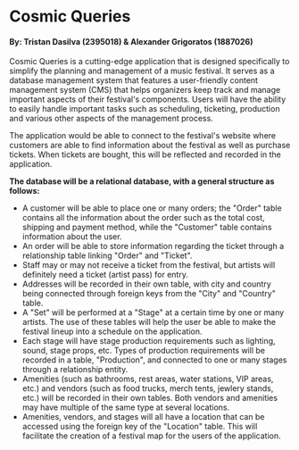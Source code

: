 # Cosmic Queries
#### By: Tristan Dasilva (2395018) & Alexander Grigoratos (1887026)


Cosmic Queries is a cutting-edge application that is designed specifically to simplify the planning 
and management of a music festival. It serves as a database management system that features a user-friendly
content management system (CMS) that helps organizers keep track and manage important aspects of their festival's
components. Users will have the ability to easily handle important tasks such as scheduling, ticketing, production
and various other aspects of the management process.

The application would be able to connect to the festival's website where customers are able to find information
about the festival as well as purchase tickets. When tickets are bought, this will be reflected and recorded in
the application. 

**The database will be a relational database, with a general structure as follows:**
- A customer will be able to place one or many orders; the "Order" table contains all the information about the order such as
the total cost, shipping and payment method, while the "Customer" table contains information about the user.
- An order will be able to store information regarding the ticket through a relationship table linking "Order" and "Ticket".
- Staff may or may not receive a ticket from the festival, but artists will definitely need a ticket (artist pass) for entry.
- Addresses will be recorded in their own table, with city and country being connected through foreign keys from the "City"
and "Country" table.
- A "Set" will be performed at a "Stage" at a certain time by one or many artists. The use of these tables will help the user
be able to make the festival lineup into a schedule on the application.
- Each stage will have stage production requirements such as lighting, sound, stage props, etc. Types of production requirements
will be recorded in a table, "Production", and connected to one or many stages through a relationship entity.
- Amenities (such as bathrooms, rest areas, water stations, VIP areas, etc.) and vendors (such as food trucks, merch tents, jewlery stands, etc.) will be 
recorded in their own tables. Both vendors and amenities may have multiple of the same type at several locations.
- Amenities, vendors, and stages will all have a location that can be accessed using the foreign key of the "Location"
table. This will facilitate the creation of a festival map for the users of the application.
